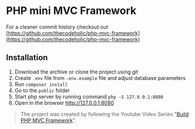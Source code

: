 # PHP mini MVC Framework

For a cleaner commit history checkout out [https://github.com/thecodeholic/php-mvc-framework](https://github.com/thecodeholic/php-mvc-framework) 

## Installation

1. Download the archive or clone the project using git
1. Create `.env` file from `.env.example` file and adjust database parameters
1. Run `composer install`
1. Go to the `public` folder
1. Start php server by running command `php -S 127.0.0.1:8080`
1. Open in the browser http://127.0.0.1:8080


> The project was created by following the Youtube Video Series "[Build PHP MVC Framework](https://www.youtube.com/playlist?list=PLLQuc_7jk__Uk_QnJMPndbdKECcTEwTA1)".
